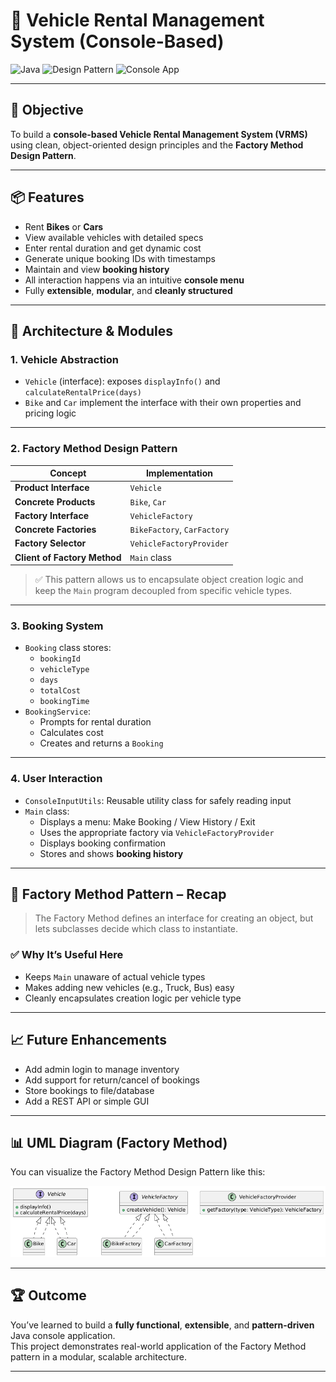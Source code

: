 # 🚗 Vehicle Rental Management System (Console-Based)

![Java](https://img.shields.io/badge/Language-Java-orange)
![Design Pattern](https://img.shields.io/badge/Pattern-Factory%20Method-blue)
![Console App](https://img.shields.io/badge/Type-ConsoleApp-green)

---

## 🎯 Objective

To build a **console-based Vehicle Rental Management System (VRMS)** using clean, object-oriented design principles and the **Factory Method Design Pattern**.

---

## 📦 Features

- Rent **Bikes** or **Cars**
- View available vehicles with detailed specs
- Enter rental duration and get dynamic cost
- Generate unique booking IDs with timestamps
- Maintain and view **booking history**
- All interaction happens via an intuitive **console menu**
- Fully **extensible**, **modular**, and **cleanly structured**

---

## 🧠 Architecture & Modules

### 1. Vehicle Abstraction

- `Vehicle` (interface): exposes `displayInfo()` and `calculateRentalPrice(days)`
- `Bike` and `Car` implement the interface with their own properties and pricing logic

---

### 2. Factory Method Design Pattern

| Concept                      | Implementation                    |
|-----------------------------|------------------------------------|
| **Product Interface**       | `Vehicle`                          |
| **Concrete Products**       | `Bike`, `Car`                      |
| **Factory Interface**       | `VehicleFactory`                   |
| **Concrete Factories**      | `BikeFactory`, `CarFactory`        |
| **Factory Selector**        | `VehicleFactoryProvider`           |
| **Client of Factory Method**| `Main` class                       |

> ✅ This pattern allows us to encapsulate object creation logic and keep the `Main` program decoupled from specific vehicle types.

---

### 3. Booking System

- `Booking` class stores:
    - `bookingId`
    - `vehicleType`
    - `days`
    - `totalCost`
    - `bookingTime`
- `BookingService`:
    - Prompts for rental duration
    - Calculates cost
    - Creates and returns a `Booking`

---

### 4. User Interaction

- `ConsoleInputUtils`: Reusable utility class for safely reading input
- `Main` class:
    - Displays a menu: Make Booking / View History / Exit
    - Uses the appropriate factory via `VehicleFactoryProvider`
    - Displays booking confirmation
    - Stores and shows **booking history**

---

## 🏁 Factory Method Pattern – Recap

> The Factory Method defines an interface for creating an object, but lets subclasses decide which class to instantiate.

### ✅ Why It’s Useful Here

- Keeps `Main` unaware of actual vehicle types
- Makes adding new vehicles (e.g., Truck, Bus) easy
- Cleanly encapsulates creation logic per vehicle type

---

## 📈 Future Enhancements

- Add admin login to manage inventory
- Add support for return/cancel of bookings
- Store bookings to file/database
- Add a REST API or simple GUI

---

## 📊 UML Diagram (Factory Method)

You can visualize the Factory Method Design Pattern like this:

![Factory UML](assets/factory-method-uml.png)

---

## 🏆 Outcome

You’ve learned to build a **fully functional**, **extensible**, and **pattern-driven** Java console application.  
This project demonstrates real-world application of the Factory Method pattern in a modular, scalable architecture.

---
